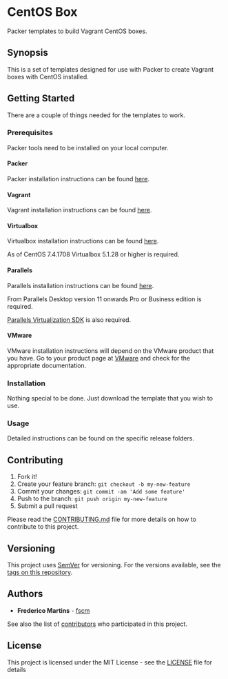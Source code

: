 # CentOS Box

Packer templates to build Vagrant CentOS boxes.

## Synopsis

This is a set of templates designed for use with Packer to create Vagrant
boxes with CentOS installed.

## Getting Started

There are a couple of things needed for the templates to work.

### Prerequisites

Packer tools need to be installed on your local computer.

#### Packer

Packer installation instructions can be found [here](https://www.packer.io/docs/installation.html).

#### Vagrant

Vagrant installation instructions can be found [here](https://www.vagrantup.com/docs/installation/).

#### Virtualbox

Virtualbox installation instructions can be found [here](https://www.virtualbox.org/wiki/Downloads).

As of CentOS 7.4.1708 Virtualbox 5.1.28 or higher is required.

#### Parallels

Parallels installation instructions can be found [here](https://www.parallels.com/eu/products/desktop/resources/).

From Parallels Desktop version 11 onwards Pro or Business edition is required.

[Parallels Virtualization SDK](http://www.parallels.com/download/pvsdk/) is
also required.

#### VMware

VMware installation instructions will depend on the VMware product that you
have. Go to your product page at [VMware](https://www.vmware.com) and check
for the appropriate documentation.

### Installation

Nothing special to be done. Just download the template that you wish to use.

### Usage

Detailed instructions can be found on the specific release folders.

## Contributing

1. Fork it!
2. Create your feature branch: `git checkout -b my-new-feature`
3. Commit your changes: `git commit -am 'Add some feature'`
4. Push to the branch: `git push origin my-new-feature`
5. Submit a pull request

Please read the [CONTRIBUTING.md](CONTRIBUTING.md) file for more details on how
to contribute to this project.

## Versioning

This project uses [SemVer](http://semver.org/) for versioning. For the versions
available, see the [tags on this repository](https://github.com/fscm/packer-vagrant-centos/tags).

## Authors

* **Frederico Martins** - [fscm](https://github.com/fscm)

See also the list of [contributors](https://github.com/fscm/packer-vagrant-centos/contributors)
who participated in this project.

## License

This project is licensed under the MIT License - see the [LICENSE](LICENSE)
file for details
